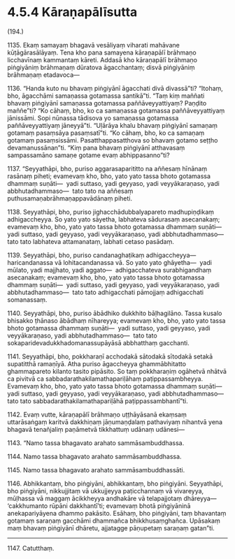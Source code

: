 

# 4.5.4 Kāraṇapālīsutta




(194.)

1135\. Ekaṃ samayaṃ bhagavā vesāliyaṃ viharati mahāvane kūṭāgārasālāyaṃ. Tena kho pana samayena kāraṇapālī brāhmaṇo licchavīnaṃ kammantaṃ kāreti. Addasā kho kāraṇapālī brāhmaṇo piṅgiyāniṃ brāhmaṇaṃ dūratova āgacchantaṃ; disvā piṅgiyāniṃ brāhmaṇaṃ etadavoca—

1136\. “Handa kuto nu bhavaṃ piṅgiyānī āgacchati divā divassā”ti? “Itohaṃ, bho, āgacchāmi samaṇassa gotamassa santikā”ti. “Taṃ kiṃ maññati bhavaṃ piṅgiyānī samaṇassa gotamassa paññāveyyattiyaṃ? Paṇḍito maññe”ti? “Ko cāhaṃ, bho, ko ca samaṇassa gotamassa paññāveyyattiyaṃ jānissāmi. Sopi nūnassa tādisova yo samaṇassa gotamassa paññāveyyattiyaṃ jāneyyā”ti. “Uḷārāya khalu bhavaṃ piṅgiyānī samaṇaṃ gotamaṃ pasaṃsāya pasaṃsatī”ti. “Ko cāhaṃ, bho, ko ca samaṇaṃ gotamaṃ pasaṃsissāmi. Pasatthappasatthova so bhavaṃ gotamo seṭṭho devamanussānan”ti. “Kiṃ pana bhavaṃ piṅgiyānī atthavasaṃ sampassamāno samaṇe gotame evaṃ abhippasanno”ti?

1137\. “Seyyathāpi, bho, puriso aggarasaparititto na aññesaṃ hīnānaṃ rasānaṃ piheti; evamevaṃ kho, bho, yato yato tassa bhoto gotamassa dhammaṃ suṇāti—  yadi suttaso, yadi geyyaso, yadi veyyākaraṇaso, yadi abbhutadhammaso—  tato tato na aññesaṃ puthusamaṇabrāhmaṇappavādānaṃ piheti.

1138\. Seyyathāpi, bho, puriso jighacchādubbalyapareto madhupiṇḍikaṃ adhigaccheyya. So yato yato sāyetha, labhateva sādurasaṃ asecanakaṃ; evamevaṃ kho, bho, yato yato tassa bhoto gotamassa dhammaṃ suṇāti—  yadi suttaso, yadi geyyaso, yadi veyyākaraṇaso, yadi abbhutadhammaso—  tato tato labhateva attamanataṃ, labhati cetaso pasādaṃ.

1139\. Seyyathāpi, bho, puriso candanaghaṭikaṃ adhigaccheyya—  haricandanassa vā lohitacandanassa vā. So yato yato ghāyetha—  yadi mūlato, yadi majjhato, yadi aggato—  adhigacchateva surabhigandhaṃ asecanakaṃ; evamevaṃ kho, bho, yato yato tassa bhoto gotamassa dhammaṃ suṇāti—  yadi suttaso, yadi geyyaso, yadi veyyākaraṇaso, yadi abbhutadhammaso—  tato tato adhigacchati pāmojjaṃ adhigacchati somanassaṃ.

1140\. Seyyathāpi, bho, puriso ābādhiko dukkhito bāḷhagilāno. Tassa kusalo bhisakko ṭhānaso ābādhaṃ nīhareyya; evamevaṃ kho, bho, yato yato tassa bhoto gotamassa dhammaṃ suṇāti—  yadi suttaso, yadi geyyaso, yadi veyyākaraṇaso, yadi abbhutadhammaso—  tato tato sokaparidevadukkhadomanassupāyāsā abbhatthaṃ gacchanti.

1141\. Seyyathāpi, bho, pokkharaṇī acchodakā sātodakā sītodakā setakā supatitthā ramaṇīyā. Atha puriso āgaccheyya ghammābhitatto ghammapareto kilanto tasito pipāsito. So taṃ pokkharaṇiṃ ogāhetvā nhātvā ca pivitvā ca sabbadarathakilamathapariḷāhaṃ paṭippassambheyya. Evamevaṃ kho, bho, yato yato tassa bhoto gotamassa dhammaṃ suṇāti—  yadi suttaso, yadi geyyaso, yadi veyyākaraṇaso, yadi abbhutadhammaso—  tato tato sabbadarathakilamathapariḷāhā paṭippassambhantī”ti.

1142\. Evaṃ vutte, kāraṇapālī brāhmaṇo uṭṭhāyāsanā ekaṃsaṃ uttarāsaṅgaṃ karitvā dakkhiṇaṃ jāṇumaṇḍalaṃ pathaviyaṃ nihantvā yena bhagavā tenañjaliṃ paṇāmetvā tikkhattuṃ udānaṃ udānesi—

1143\. “Namo tassa bhagavato arahato sammāsambuddhassa.

1144\. Namo tassa bhagavato arahato sammāsambuddhassa.

1145\. Namo tassa bhagavato arahato sammāsambuddhassāti.

1146\. Abhikkantaṃ, bho piṅgiyāni, abhikkantaṃ, bho piṅgiyāni. Seyyathāpi, bho piṅgiyāni, nikkujjitaṃ vā ukkujjeyya paṭicchannaṃ vā vivareyya, mūḷhassa vā maggaṃ ācikkheyya andhakāre vā telapajjotaṃ dhāreyya—  ‘cakkhumanto rūpāni dakkhantī’ti; evamevaṃ bhotā piṅgiyāninā anekapariyāyena dhammo pakāsito. Esāhaṃ, bho piṅgiyāni, taṃ bhavantaṃ gotamaṃ saraṇaṃ gacchāmi dhammañca bhikkhusaṃghañca. Upāsakaṃ maṃ bhavaṃ piṅgiyānī dhāretu, ajjatagge pāṇupetaṃ saraṇaṃ gatan”ti.

---

1147\. Catutthaṃ.





